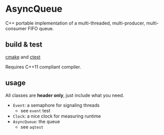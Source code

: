 # AsyncQueue
C++ portable implementation of a multi-threaded, multi-producer, multi-consumer FIFO queue.

## build & test
[cmake](https://cmake.org/) and [ctest](https://gitlab.kitware.com/cmake/community/wikis/doc/ctest/Testing-With-CTest)

Requires C++11 compliant compiler.

## usage
All classes are __header only__, just include what you need.
* `Event`: a semaphore for signaling threads
  * see `event` test
* `Clock`: a nice clock for measuring runtime
* `AsyncQueue`: the queue
  * see `aqtest`
